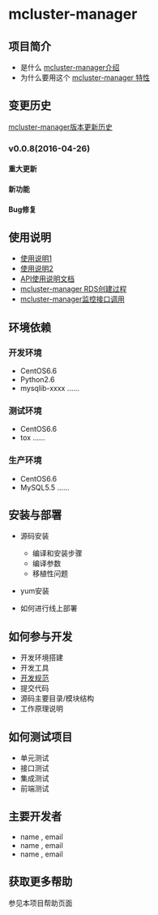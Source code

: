 # mcluster-manager

## 项目简介
* 是什么
[mcluster-manager介绍](http://wiki.letv.cn/pages/viewpage.action?title=mcluster-manager&spaceKey=pla)
* 为什么要用这个
[mcluster-manager 特性](http://wiki.letv.cn/display/pla/the+feature+list+of+mcluster+manager)


## 变更历史
[mcluster-manager版本更新历史](http://wiki.letv.cn/pages/viewpage.action?pageId=30838427)
### v0.0.8(2016-04-26)
#### 重大更新

#### 新功能

#### Bug修复

## 使用说明
* [使用说明1](http://wiki.letv.cn/pages/viewpage.action?pageId=47027464)
* [使用说明2](http://wiki.letv.cn/pages/viewpage.action?pageId=28577052)
* [API使用说明文档](http://wiki.letv.cn/display/pla/the+design+of+mcluster+manager+API)
* [mcluster-manager RDS创建过程](http://wiki.letv.cn/pages/viewpage.action?pageId=48647150)
* [mcluster-manager监控接口调用](http://wiki.letv.cn/pages/viewpage.action?pageId=53422781)

## 环境依赖
### 开发环境
  - CentOS6.6
  - Python2.6
  - mysqlib-xxxx
  ......

### 测试环境
  - CentOS6.6
  - tox
  ......

### 生产环境
  - CentOS6.6
  - MySQL5.5
  ......

## 安装与部署
* 源码安装
  - 编译和安装步骤
  - 编译参数
  - 移植性问题

* yum安装

* 如何进行线上部署

## 如何参与开发
* 开发环境搭建
* 开发工具
* [开发规范](.)
* 提交代码
* 源码主要目录/模块结构
* 工作原理说明

## 如何测试项目
* 单元测试
* 接口测试
* 集成测试
* 前端测试

## 主要开发者
* name , email
* name , email
* name , email

## 获取更多帮助
参见本项目帮助页面
